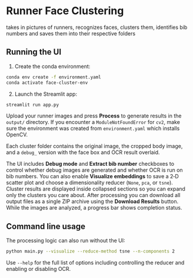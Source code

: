 # Runner Face Clustering

takes in pictures of runners, recognizes faces, clusters them, identifies bib numbers and saves them into their respective folders

## Running the UI

1. Create the conda environment:

```bash
conda env create -f environment.yaml
conda activate face-cluster-env
```

2. Launch the Streamlit app:

```bash
streamlit run app.py
```

Upload your runner images and press **Process** to generate results in the `output/` directory.
If you encounter a `ModuleNotFoundError` for `cv2`, make sure the environment was created from `environment.yaml` which installs OpenCV.

Each cluster folder contains the original image, the cropped body image, and a
`debug_` version with the face box and OCR result overlaid.

The UI includes **Debug mode** and **Extract bib number** checkboxes to control
whether debug images are generated and whether OCR is run on bib numbers. You
can also enable **Visualize embeddings** to save a 2‑D scatter plot and choose a
dimensionality reducer (`None`, `pca`, or `tsne`).
Cluster results are displayed inside collapsed sections so you can
expand only the clusters you care about. After processing you can download all
output files as a single ZIP archive using the **Download Results** button.
While the images are analyzed, a progress bar shows completion status.

## Command line usage

The processing logic can also run without the UI:

```bash
python main.py --visualize --reduce-method tsne --n-components 2
```

Use `--help` for the full list of options including controlling the reducer and
enabling or disabling OCR.
